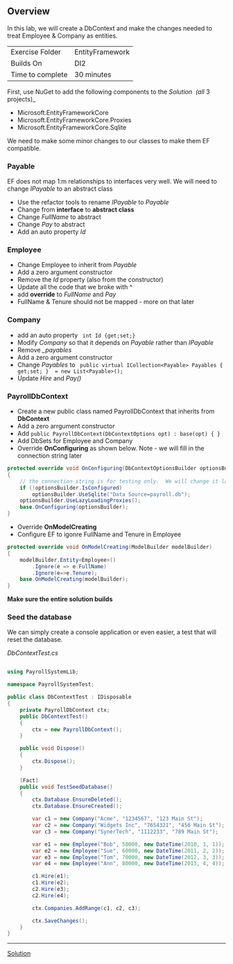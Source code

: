 ## Overview

In this lab, we will create a DbContext and make the changes needed to treat Employee & Company as entities.

| | |
| --------- | --------------------------- |
| Exercise Folder | EntityFramework|
| Builds On | DI2 |
| Time to complete | 30 minutes


First, use NuGet to add the following components to the _Solution  (all_ 3 projects)_

*   Microsoft.EntityFrameworkCore
*   Microsoft.EntityFrameworkCore.Proxies
*   Microsoft.EntityFrameworkCore.Sqlite

We need to make some minor changes to our classes to make them EF compatible.

### Payable
EF does not map 1:m relationships to interfaces very well.  We will need to change *IPayable* to an abstract class
- Use the refactor tools to rename *IPayable* to *Payable*
- Change from **interface** to  **abstract class**
- Change *FullName* to abstract
- Change *Pay* to abstract
- Add an auto property *Id*


### Employee
- Change Employee to inherit from *Payable*
-  Add a zero argument constructor
- Remove the *Id* property (also from the constructor)
- Update all the code that we broke with ^
- add **override** to *FullName* and *Pay*
- FullName & Tenure should not be mapped - more on that later


### Company
- add an auto property ``` int Id {get;set;}```
- Modify *Company* so that it depends on *Payable* rather than *IPayable*
- Remove *_payables*
- Add a zero argument constructor
- Change *Payables* to ``` public virtual ICollection<Payable> Payables { get;set; }  = new List<Payable>();```
- Update *Hire* and *Pay()*



### PayrollDbContext
- Create a new public class named PayrollDbContext that inherits from **DbContext**
- Add a zero arrgument constructor
- Add ```public PayrollDbContext(DbContextOptions opt) : base(opt) { } ```
- Add DbSets for Employee and Company
- Override **OnConfiguring** as shown below.  Note - we will fill in the connection string later

```c#
protected override void OnConfiguring(DbContextOptionsBuilder optionsBuilder)
{
    // the connection string is for testing only.  We will change it later
    if (!optionsBuilder.IsConfigured)
        optionsBuilder.UseSqlite("Data Source=payroll.db"); 
    optionsBuilder.UseLazyLoadingProxies();
    base.OnConfiguring(optionsBuilder);
}
```

- Override **OnModelCreating**
- Configure EF to igonre FullName and Tenure in Employee

```c#
protected override void OnModelCreating(ModelBuilder modelBuilder)
{
    modelBuilder.Entity<Employee>()
        .Ignore(e => e.FullName)
        .Ignore(e=>e.Tenure);
    base.OnModelCreating(modelBuilder);
}
```

**Make sure the entire solution builds**

### Seed the database
We can simply create a console application or even easier, a test that will reset the database.

*DbContextTest.cs*
```c#

using PayrollSystemLib;

namespace PayrollSystemTest;

public class DbContextTest : IDisposable
{
    private PayrollDbContext ctx;
    public DbContextTest()
    { 
        ctx = new PayrollDbContext();
    }

    public void Dispose()
    {
        ctx.Dispose();
    }

    [Fact]
    public void TestSeedDatabase()
    {
        ctx.Database.EnsureDeleted();
        ctx.Database.EnsureCreated();

        var c1 = new Company("Acme", "1234567", "123 Main St");
        var c2 = new Company("Widgets Inc", "7654321", "456 Main St");
        var c3 = new Company("SynerTech", "1112233", "789 Main St");

        var e1 = new Employee("Bob", 50000, new DateTime(2010, 1, 1));
        var e2 = new Employee("Sue", 60000, new DateTime(2011, 2, 2));
        var e3 = new Employee("Tom", 70000, new DateTime(2012, 3, 3));
        var e4 = new Employee("Ann", 80000, new DateTime(2013, 4, 4));

        c1.Hire(e1);
        c1.Hire(e2);
        c2.Hire(e3);
        c2.Hire(e4);

        ctx.Companies.AddRange(c1, c2, c3);

        ctx.SaveChanges();
    }
}

```
 
---


[Solution](https://github.com/chuckmccullough85/ASP.Net8-Course-20486/tree/main/solutions/WebProjects/EntityFramwork)